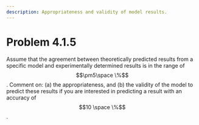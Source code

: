 ```yaml
---
description: Appropriateness and validity of model results.
---
```


# Problem 4.1.5

Assume that the agreement between theoretically predicted results from a specific model and experimentally determined results is in the range of $$\pm5\space \%$$. Comment on: (a) the appropriateness, and (b) the validity of the model to predict these results if you are interested in predicting a result with an accuracy of $$10 \space \%$$.

